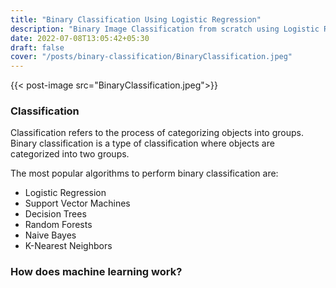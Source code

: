 ```yaml
---
title: "Binary Classification Using Logistic Regression"
description: "Binary Image Classification from scratch using Logistic Regression"
date: 2022-07-08T13:05:42+05:30
draft: false
cover: "/posts/binary-classification/BinaryClassification.jpeg"
---
```


<!-- <img src='/blog/images/BinaryClassification.jpeg' class='u-full-width'/> -->
{{< post-image src="BinaryClassification.jpeg">}}

### Classification

Classification refers to the process of categorizing objects into groups.
Binary classification is a type of classification where objects are categorized into two groups.

The most popular algorithms to perform binary classification are:

- Logistic Regression
- Support Vector Machines
- Decision Trees
- Random Forests
- Naive Bayes
- K-Nearest Neighbors

### How does machine learning work?

